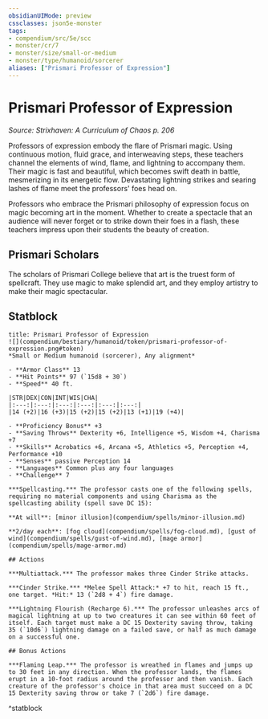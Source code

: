 ```yaml
---
obsidianUIMode: preview
cssclasses: json5e-monster
tags:
- compendium/src/5e/scc
- monster/cr/7
- monster/size/small-or-medium
- monster/type/humanoid/sorcerer
aliases: ["Prismari Professor of Expression"]
---
```

# Prismari Professor of Expression
*Source: Strixhaven: A Curriculum of Chaos p. 206*  

Professors of expression embody the flare of Prismari magic. Using continuous motion, fluid grace, and interweaving steps, these teachers channel the elements of wind, flame, and lightning to accompany them. Their magic is fast and beautiful, which becomes swift death in battle, mesmerizing in its energetic flow. Devastating lightning strikes and searing lashes of flame meet the professors' foes head on.

Professors who embrace the Prismari philosophy of expression focus on magic becoming art in the moment. Whether to create a spectacle that an audience will never forget or to strike down their foes in a flash, these teachers impress upon their students the beauty of creation.

## Prismari Scholars

The scholars of Prismari College believe that art is the truest form of spellcraft. They use magic to make splendid art, and they employ artistry to make their magic spectacular.

## Statblock

```ad-statblock
title: Prismari Professor of Expression
![](compendium/bestiary/humanoid/token/prismari-professor-of-expression.png#token)
*Small or Medium humanoid (sorcerer), Any alignment*

- **Armor Class** 13 
- **Hit Points** 97 (`15d8 + 30`)
- **Speed** 40 ft.

|STR|DEX|CON|INT|WIS|CHA|
|:---:|:---:|:---:|:---:|:---:|:---:|
|14 (+2)|16 (+3)|15 (+2)|15 (+2)|13 (+1)|19 (+4)|

- **Proficiency Bonus** +3
- **Saving Throws** Dexterity +6, Intelligence +5, Wisdom +4, Charisma +7
- **Skills** Acrobatics +6, Arcana +5, Athletics +5, Perception +4, Performance +10
- **Senses** passive Perception 14
- **Languages** Common plus any four languages
- **Challenge** 7

***Spellcasting.*** The professor casts one of the following spells, requiring no material components and using Charisma as the spellcasting ability (spell save DC 15):

**At will**: [minor illusion](compendium/spells/minor-illusion.md)

**2/day each**: [fog cloud](compendium/spells/fog-cloud.md), [gust of wind](compendium/spells/gust-of-wind.md), [mage armor](compendium/spells/mage-armor.md)

## Actions

***Multiattack.*** The professor makes three Cinder Strike attacks.

***Cinder Strike.*** *Melee Spell Attack:* +7 to hit, reach 15 ft., one target. *Hit:* 13 (`2d8 + 4`) fire damage.

***Lightning Flourish (Recharge 6).*** The professor unleashes arcs of magical lightning at up to two creatures it can see within 60 feet of itself. Each target must make a DC 15 Dexterity saving throw, taking 35 (`10d6`) lightning damage on a failed save, or half as much damage on a successful one.

## Bonus Actions

***Flaming Leap.*** The professor is wreathed in flames and jumps up to 30 feet in any direction. When the professor lands, the flames erupt in a 10-foot radius around the professor and then vanish. Each creature of the professor's choice in that area must succeed on a DC 15 Dexterity saving throw or take 7 (`2d6`) fire damage.
```
^statblock